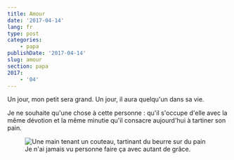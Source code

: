 ```yaml
---
title: Amour
date: '2017-04-14'
lang: fr
type: post
categories:
    - papa
publishDate: '2017-04-14'
slug: amour
section: papa
2017:
    - '04'
---
```


Un jour, mon petit sera grand. Un jour, il aura quelqu'un dans sa vie. 

<!--more-->

Je ne souhaite qu'une chose à cette personne : qu'il s'occupe d'elle avec la même dévotion et la même minutie qu'il consacre aujourd'hui à tartiner son pain.

<figure>
  <img src="{{<fileFolder>}}spread-butter.gif" alt="Une main tenant un couteau, tartinant du beurre sur du pain"/>
  <figcaption>Je n'ai jamais vu personne faire ça avec autant de grâce.</figcaption>
</figure>